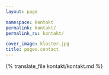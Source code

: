 ```yaml
---
layout: page

namespace: kontakt
permalink: kontakt/
permalink_ru: kontakt/

cover_image: kloster.jpg
title: pages.contact
---
```

{% translate_file kontakt/kontakt.md %}
